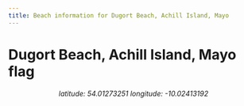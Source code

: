 ```yaml
---
title: Beach information for Dugort Beach, Achill Island, Mayo
---
```

# Dugort Beach, Achill Island, Mayo <span class="material-icons" color="blue">flag</span>

<div align="center"><i>latitude: 54.01273251 longitude: -10.02413192</i></div>